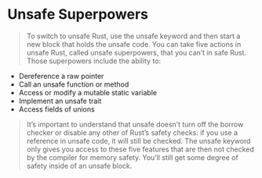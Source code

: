 # Unsafe Superpowers

> To switch to unsafe Rust, use the unsafe keyword and then start a new block that holds the unsafe code. You can take five actions in unsafe Rust, called unsafe superpowers, that you can’t in safe Rust. Those superpowers include the ability to:

* Dereference a raw pointer
* Call an unsafe function or method
* Access or modify a mutable static variable
* Implement an unsafe trait
* Access fields of unions

> It’s important to understand that unsafe doesn’t turn off the borrow checker or disable any other of Rust’s safety checks: if you use a reference in unsafe code, it will still be checked. The unsafe keyword only gives you access to these five features that are then not checked by the compiler for memory safety. You’ll still get some degree of safety inside of an unsafe block.
